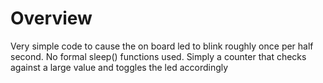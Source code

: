 # Overview
Very simple code to cause the on board led to blink roughly once per half second. No formal sleep() functions used. Simply a counter that checks against a large value and toggles the led accordingly
